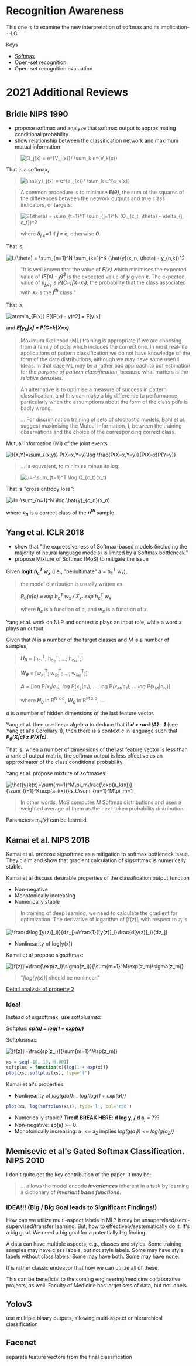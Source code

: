 # Recognition Awareness

This one is to examine the new interpretation of softmax and its implication---LC.

Keys

  * [Softmax](https://github.com/tatpongkatanyukul/papers/blob/main/RecogAwareness/softmax.md)
  * Open-set recognition
  * Open-set recognition evaluation

# 2021 Additional Reviews

## Bridle NIPS 1990

  * propose softmax and analyze that softmax output is approximating conditional probability
  * show relationship between the classification network and maximum mutual information

> ![Q_j(x) = e^{V_j(x)}/ \sum_k e^{V_k(x)}](https://latex.codecogs.com/svg.latex?Q_j(x)=e^{V_j(x)}/\sum_ke^{V_k(x)})

That is a softmax,

> ![\hat{y}_j(x) = e^{a_j(x)}/ \sum_k e^{a_k(x)}](https://latex.codecogs.com/svg.latex?\hat{y}_j(x)=e^{a_j(x)}/\sum_ke^{a_k(x)})

> A common procedure is to minimise ***E(θ)***, the sum of the squares of the differences between the network outputs and true class indicators, or targets:

> ![E(\theta) = \sum_{t=1}^T \sum_{j=1}^N (Q_j(x_t, \theta) - \delta_{j, c_t})^2](https://latex.codecogs.com/svg.latex?E(\theta)=\sum_{t=1}^T\sum_{j=1}^N(Q_j(x_t,\theta)-\delta_{j,c_t})^2)  

> where ***δ<sub>j,c</sub>=1*** if ***j = c***, otherwise ***0***.

That is, 

![L(\theta) = \sum_{n=1}^N \sum_{k=1}^K (\hat{y}(x_n, \theta) - y_{n,k})^2](https://latex.codecogs.com/svg.latex?L(\theta)=\sum_{n=1}^N\sum_{k=1}^K(\hat{y}_k(x_n,\theta)-y_{n,k})^2)

> "It is well known that the value of ***F(x)*** which minimises the expected value of ***(F(x) - y)<sup>2</sup>*** is the expected value of ***y*** given ***x***. The expected value of ***δ<sub>j,c<sub>t</sub></sub>*** is ***P(C=j|X=x<sub>t</sub>)***, the probability that the class associated with ***x<sub>t</sub>*** is the ***j<sup>th</sup>*** class."

That is,

![argmin_{F(x)} E[(F(x) - y)^2] = E[y|x]](https://latex.codecogs.com/svg.latex?argmin_{F(x)}E[(F(x)-y)^2]=E[y|x])

and ***E[y<sub>k</sub>|x] = P(C=k|X=x)***.

> Maximum likelihood (ML) training is appropriate if we are choosing from a family of pdfs which includes the correct one. In most real-life applications of pattern classification we do not have knowledge of the form of the data distributions, although we may have some useful ideas. In that case ML may be a rather bad approach to pdf estimation for the _purpose of pattern classification_, because what matters is the _relative densities_.

> An alternative is to optimise a measure of success in pattern classification, and this can make a big difference to performance, particularly when the assumptions about the form of the class pdfs is badly wrong.

> ... For discrimination training of sets of stochastic models, Bahl et al. suggest maximising the Mutual Information, I, between the training observations and the choice of the corresponding correct class.

Mutual Information (MI) of the joint events:

![I(X,Y)=\sum_{(x,y)} P(X=x,Y=y)\log \frac{P(X=x,Y=y)}{P(X=x)P(Y=y)}](https://latex.codecogs.com/svg.latex?I(X,Y)=\sum_{(x,y)}P(X=x,Y=y)\log\frac{P(X=x,Y=y)}{P(X=x)P(Y=y)})

> ... is equvalent, to minimise minus its log:

> ![J=-\sum_{t=1}^T \log Q_{c_t}(x_t)](https://latex.codecogs.com/svg.latex?J=-\sum_{t=1}^T\log(Q_{c_t}(x_t)))

That is "cross entropy loss":

![J=-\sum_{n=1}^N \log \hat{y}_{c_n}(x_n)](https://latex.codecogs.com/svg.latex?J=-\sum_{n=1}^N\log(\hat{y}_{c_n}(x_n)))

where ***c<sub>n</sub>*** is a correct class of the ***n<sup>th</sup>*** sample.


## Yang et al. ICLR 2018

  * show that "the expressiveness of Softmax-based models (including the majority of neural language models) is limited by a Softmax bottleneck."
  * propose Mixture of Softmax (MoS) to mitigate the issue

Given **logit** ***h<sub>c</sub><sup>T</sup> w<sub>x</sub>*** (i.e., "penultimate" a = h<sub>c</sub><sup>T</sup> w<sub>x</sub>),

> the model distribution is usually written as 

> ***P<sub>θ</sub>(x|c) = exp h<sub>c</sub><sup>T</sup> w<sub>x</sub> / Σ<sub>x'</sub> exp h<sub>c</sub><sup>T</sup> w<sub>x</sub>***

> where ***h<sub>c</sub>*** is a function of _c_, and ***w<sub>x</sub>*** is a function of _x_.

Yang et al. work on NLP and context _c_ plays an input role, while a word _x_ plays an output.

Given that _N_ is a number of the target classes and
_M_ is a number of samples,

> ***H<sub>θ</sub>*** = [h<sub>c<sub>1</sub></sub><sup>T</sup>; h<sub>c<sub>2</sub></sub><sup>T</sup>; ...; h<sub>c<sub>N</sub></sub><sup>T</sup>;]

> ***W<sub>θ</sub>*** = [w<sub>x<sub>1</sub></sub><sup>T</sup>; w<sub>x<sub>1</sub></sub><sup>T</sup>; ...; w<sub>x<sub>M</sub></sub><sup>T</sup>;] 

> ***A*** = [log P<sup>*</sup>(x<sub>1</sub>|c<sub>1</sub>), log P<sup>*</sup>(x<sub>2</sub>|c<sub>1</sub>), ..., log P<sup>*</sup>(x<sub>M</sub>|c<sub>1</sub>); ... log P<sup>*</sup>(x<sub>M</sub>|c<sub>N</sub>)]

> where ***H<sub>θ</sub>*** in R<sup>N x d</sup>, ***W<sub>θ</sub>*** in R<sup>M x d</sup>, ...

_d_ is a number of hidden dimensions of the last feature vector.

Yang et al. then use linear algebra to deduce that if ***d < rank(A) - 1*** (see Yang et al's Corollary 1), then there is a context _c_ in language such that ***P<sub>θ</sub>(X|c) ≠ P(X|c)***.

That is, when a number of dimensions of the last feature vector is less than a rank of output matrix, the softmax output is less effective as an approximator of the class conditional probability.

Yang et al. propose mixture of softmaxes:

![\hat{y}_k(x)=\sum_{m=1}^M\pi_m\frac{\exp(a_k(x))}{\sum_{i=1}^K\exp(a_i(x))};s.t.\sum_{m=1}^M\pi_m=1](https://latex.codecogs.com/svg.latex?\hat{y}_k(x)=\sum_{m=1}^M\pi_m(x)\frac{\exp(a_k^{(m)}(x))}{\sum_{i=1}^K\exp(a_i^{(m)}(x))};s.t.\sum_{m=1}^M\pi_m(x)=1)

> In other words, MoS computes _M_ Softmax distributions and uses a weighted average of them as the next-token probability distribution.

Parameters _π<sub>m</sub>(x)_ can be learned.

## Kamai et al. NIPS 2018

Kamai et al. propose sigsoftmax as a mitigation to softmax bottleneck issue. They claim and show that gradient calculation of sigsoftmax is numerically stable.

Kamai et al discuss desirable properties of the classification output function
  * Non-negative
  * Monotonically increasing
  * Numerically stable

> In training of deep learning, we need to calculate the gradient for optimization. The derivative of logarithm of [f(z)]<sub>i</sub> with respect to _z<sub>j</sub>_ is

![\frac{d\log([y(z)]_i)}{dz_j}=\frac{1}{[y(z)]_i}\frac{d[y(z)]_i}{dz_j}](https://latex.codecogs.com/svg.latex?\frac{d\log([y(z)]_i)}{dz_j}=\frac{1}{[y(z)]_i}\frac{d[y(z)]_i}{dz_j})

  * Nonlinearity of log(y(x))

Kamai et al propose sigsoftmax:

![[f(z)]_i=\frac{\exp(z_i)\sigma(z_i)}{\sum_{m=1}^M\exp(z_m)\sigma(z_m)}](https://latex.codecogs.com/svg.latex?[f(z)]_i=\frac{\exp(z_i)\sigma(z_i)}{\sum_{m=1}^M\exp(z_m)\sigma(z_m)})

> "_[log(y(x))]_ should be nonlinear."

[Detail analysis of property 2](https://github.com/tatpongkatanyukul/papers/blob/main/RecogAwareness/rsc/r01sigsoftmax.pdf)

### Idea!

Instead of sigsoftmax, use softplusmax

Softplus: ***sp(a) = log(1 + exp(a))***


Softplusmax:

![[f(z)]_i=\frac{sp(z_i)}{\sum_{m=1}^Msp(z_m)}](https://latex.codecogs.com/svg.latex?[f(z)]_i=\frac{sp(z_i)}{\sum_{m=1}^Msp(z_m)})

```R
xs = seq(-10, 10, 0.001)
softplus = function(x){log(1 + exp(x))}
plot(xs, softplus(xs), type='l')
```

Kamai et al's properties:
 * Nonlinearity of _log(g(a))_: _ _log(log(1 + exp(a)))_ 
 ```R
 plot(xs, log(softplus(xs)), type='l', col='red')
 ```
 * Numerically stable? **Tired! BREAK HERE**: **d log y<sub>i</sub> / d a<sub>j</sub>** = ???
 * Non-negative: sp(a) >= 0.
 * Monotonically increasing: a<sub>1</sub> <= a<sub>2</sub> implies  _log(g(a<sub>1</sub>)) <= log(g(a<sub>2</sub>))_

## Memisevic et al's Gated Softmax Classification. NIPS 2010

I don't quite get the key contribution of the paper. It may be:
> ... allows the model encode ***invariances*** inherent in a task by learning a dictionary of ***invariant basis functions***.

### IDEA!!! (Big / Big Goal leads to Significant Findings!)

How can we utilize multi-aspect labels in ML? 
It may be unsupervised/semi-supervised/transfer learning. But, how to effectively/systematically do it.
It's a big goal. We need a big goal for a potentially big finding.

A data can have multiple aspects, e.g., classes and styles.
Some training samples may have class labels, but not style labels.
Some may have style labels without class labels.
Some may have both. Some may have none.

It is rather classic endeavor that how we can utilize all of these.

This can be beneficial to the coming engineering/medicine collaborative projects, as well.
Faculty of Medicine has larget sets of data, but not labels.


## Yolov3 

use multiple binary outputs, allowing multi-aspect or hierarchical classification

## Facenet

separate feature vectors from the final classification
